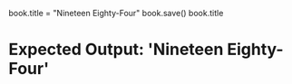 book.title = "Nineteen Eighty-Four"
book.save()
book.title
# Expected Output: 'Nineteen Eighty-Four'
